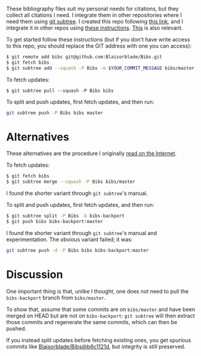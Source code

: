 These bibliography files suit my personal needs for citations, but they collect
all citations I need.
I integrate them in other repositories where I need them using [git subtree][1].
I created this repo following [this link][Creation], and I integrate it in other
repos using [these instructions][2]. [This][3] is also relevant.

To get started follow these instructions (but if you don't have write access to
this repo, you should replace the GIT address with one you can access):

```bash
$ git remote add bibs git@github.com:Blaisorblade/Bibs.git
$ git fetch bibs
$ git subtree add --squash -P Bibs -m $YOUR_COMMIT_MESSAGE bibs/master
```

To fetch updates:

```
$ git subtree pull --squash -P Bibs bibs
```

To split and push updates, first fetch updates, and then run:

```bash
git subtree push -P Bibs bibs master
```

# Alternatives
These alternatives are the procedure I originally [read on the Internet][Creation].

To fetch updates:

```bash
$ git fetch bibs
$ git subtree merge --squash -P Bibs bibs/master
```

I found the shorter variant through `git subtree`'s manual.

To split and push updates, first fetch updates, and then run:

```bash
$ git subtree split -P Bibs -b bibs-backport
$ git push bibs bibs-backport:master
```

I found the shorter variant through `git subtree`'s manual and experimentation.
The obvious variant failed; it was:

```bash
git subtree push -d -P Bibs bibs bibs-backport:master
```

# Discussion
One important thing is that, unlike I thought, one does not need to pull the
`bibs-backport` branch from `bibs/master`.

To show that, assume that some commits are on `bibs/master` and have been merged
on HEAD but are not on `bibs-backport`: `git subtree` will then extract those
commits and regenerate the same commits, which can then be pushed.

If you instead split updates before fetching existing ones, you get spurious
commits like [Blaisorblade/Bibs@b6c1121d][4], but integrity is still preserved.

[1]: https://github.com/apenwarr/git-subtree
[Creation]: http://psionides.eu/2010/02/04/sharing-code-between-projects-with-git-subtree/
[2]: http://www.ashday.com/blogs/russell-keppner/git-subtree-easier-way-import-repository-dev-cloud
[3]: http://h2ik.co/2011/03/having-fun-with-git-subtree/
[4]: https://github.com/Blaisorblade/Bibs/commit/b6c1121db5e0b06a13ad60dd36721dd46491949b
